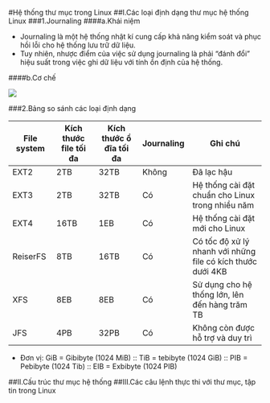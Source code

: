 #Hệ thống thư mục trong Linux
##I.Các loại định dạng thư mục hệ thống Linux
###1.Journaling
####a.Khái niệm

- Journaling là một hệ thống nhật kí cung cấp khả năng kiểm soát và phục hồi lỗi cho hệ thống lưu trữ dữ liệu.
- Tuy nhiên, nhược điểm của việc sử dụng journaling là phải “đánh đổi” hiệu suất trong việc ghi dữ liệu với tính ổn định của hệ thống.

####b.Cơ chế

<img src="http://i.imgur.com/q9JS7sl.png">

###2.Bảng so sánh các loại định dạng

| File system | Kích thước file tối đa  | Kích thước ổ đĩa tối đa| Journaling | Ghi chú |
|-------------|-------------------------|------------------------|------------|---------|
| EXT2 | 2TB | 32TB | Không | Đã lạc hậu |
| EXT3 | 2TB | 32TB | Có | Hệ thống cài đặt chuẩn cho Linux trong nhiều năm |
| EXT4 | 16TB | 1EB | Có | Hệ thống cài đặt mới cho Linux |
| ReiserFS | 8TB | 16TB | Có | Có tốc độ xử lý nhanh với những file có kích thước dưới 4KB |
| XFS | 8EB | 8EB | Có | Sử dụng cho hệ thống lớn, lên đến hàng trăm TB |
| JFS | 4PB | 32PB | Có | Không còn được hỗ trợ và duy trì |

- Đơn vị: GiB = Gibibyte (1024 MiB) :: TiB = tebibyte (1024 GiB) :: PIB = Pebibyte (1024 Tib) :: EIB = Exbibyte (1024 PIB)

##II.Cấu trúc thư mục hệ thống
##III.Các câu lệnh thực thi với thư mục, tập tin trong Linux
